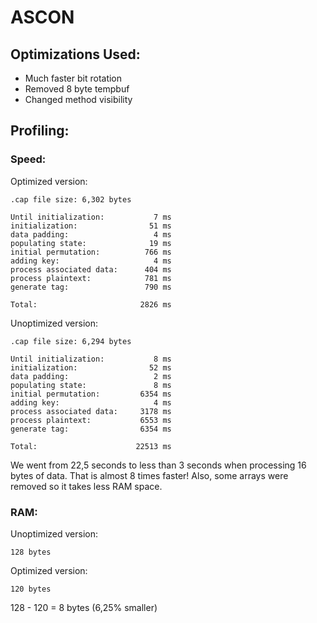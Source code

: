 # ASCON

## Optimizations Used:
 * Much faster bit rotation
 * Removed 8 byte tempbuf
 * Changed method visibility

## Profiling:

### Speed:
Optimized version:
```
.cap file size: 6,302 bytes

Until initialization:           7 ms
initialization:                51 ms
data padding:                   4 ms
populating state:              19 ms
initial permutation:          766 ms
adding key:                     4 ms
process associated data:      404 ms
process plaintext:            781 ms
generate tag:                 790 ms

Total:                       2826 ms
```
Unoptimized version:
```
.cap file size: 6,294 bytes

Until initialization:           8 ms
initialization:                52 ms
data padding:                   2 ms
populating state:               8 ms
initial permutation:         6354 ms
adding key:                     4 ms
process associated data:     3178 ms
process plaintext:           6553 ms
generate tag:                6354 ms

Total:                      22513 ms
```

We went from 22,5 seconds to less than 3 seconds when processing 16 bytes of data. That is almost 8 times faster! Also, some arrays were removed so it takes less RAM space.

### RAM:
Unoptimized version:
```
128 bytes
```
Optimized version:
```
120 bytes
```
128 - 120 = 8 bytes (6,25% smaller)
